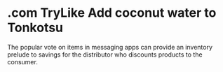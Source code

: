 # .com   TryLike Add coconut water to Tonkotsu

The popular vote on items in messaging apps can provide an inventory prelude to savings for the distributor who discounts  products to the consumer. 

